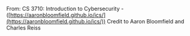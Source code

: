 From: CS 3710: Introduction to Cybersecurity - ([https://aaronbloomfield.github.io/ics/](https://aaronbloomfield.github.io/ics/))
Credit to Aaron Bloomfield and Charles Reiss
